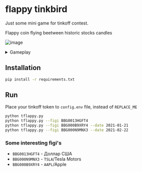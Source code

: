 # flappy tinkbird

Just some mini game for tinkoff contest.

Flappy coin flying beetween historic stocks candles

![image](https://user-images.githubusercontent.com/27200843/169881953-da0cbfaa-4507-477c-8152-4085acb488df.png)

<details>
    <summary>Gameplay</summary>

![tcoin](https://user-images.githubusercontent.com/27200843/169881636-a2a4e8c9-9bef-4c8b-8ddd-c68017c8883a.gif)
</details>

## Installation

```bash
pip install -r requirements.txt
```

## Run

Place your tinkoff token to `config.env` file, instead of `REPLACE_ME`

```bash
python tflappy.py
python tflappy.py --figi BBG0013HGFT4
python tflappy.py --figi BBG000B9XRY4 --date 2021-01-21
python tflappy.py --figi BBG000N9MNX3 --date 2021-02-22
```


### Some interesting figi's
- `BBG0013HGFT4` - Доллар США
- `BBG000N9MNX3` - `TSLA`/Tesla Motors
- `BBG000B9XRY4` - `AAPL`/Apple
